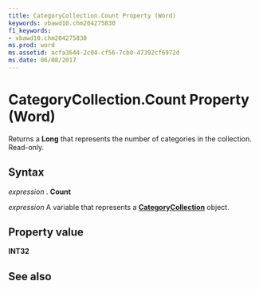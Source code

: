 ```yaml
---
title: CategoryCollection.Count Property (Word)
keywords: vbawd10.chm204275830
f1_keywords:
- vbawd10.chm204275830
ms.prod: word
ms.assetid: acfa3644-2c04-cf56-7cb0-47392cf6972d
ms.date: 06/08/2017
---
```



# CategoryCollection.Count Property (Word)

Returns a **Long** that represents the number of categories in the collection. Read-only.


## Syntax

 _expression_ . **Count**

 _expression_ A variable that represents a **[CategoryCollection](categorycollection-object-word.md)** object.


## Property value

 **INT32**


## See also



